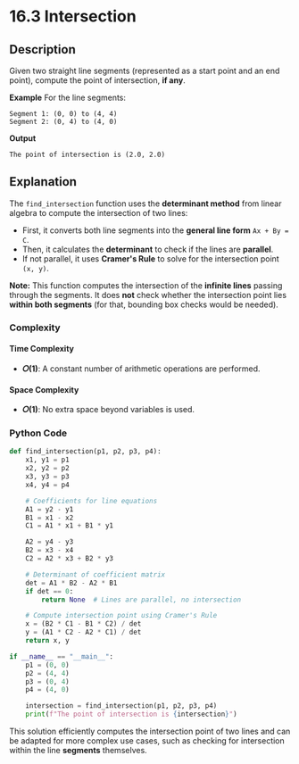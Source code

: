 # 16.3 Intersection

## Description

Given two straight line segments (represented as a start point and an end point), compute the point of intersection, **if any**.

**Example**
For the line segments:

```
Segment 1: (0, 0) to (4, 4)  
Segment 2: (0, 4) to (4, 0)
```

**Output**

```
The point of intersection is (2.0, 2.0)
```

## Explanation

The `find_intersection` function uses the **determinant method** from linear algebra to compute the intersection of two lines:

* First, it converts both line segments into the **general line form** `Ax + By = C`.
* Then, it calculates the **determinant** to check if the lines are **parallel**.
* If not parallel, it uses **Cramer's Rule** to solve for the intersection point `(x, y)`.

**Note:**
This function computes the intersection of the **infinite lines** passing through the segments. It does **not** check whether the intersection point lies **within both segments** (for that, bounding box checks would be needed).

### Complexity

#### Time Complexity

* **𝑂(1)**: A constant number of arithmetic operations are performed.

#### Space Complexity

* **𝑂(1)**: No extra space beyond variables is used.

### Python Code

```python
def find_intersection(p1, p2, p3, p4):
    x1, y1 = p1
    x2, y2 = p2
    x3, y3 = p3
    x4, y4 = p4

    # Coefficients for line equations
    A1 = y2 - y1
    B1 = x1 - x2
    C1 = A1 * x1 + B1 * y1

    A2 = y4 - y3
    B2 = x3 - x4
    C2 = A2 * x3 + B2 * y3

    # Determinant of coefficient matrix
    det = A1 * B2 - A2 * B1
    if det == 0:
        return None  # Lines are parallel, no intersection

    # Compute intersection point using Cramer's Rule
    x = (B2 * C1 - B1 * C2) / det
    y = (A1 * C2 - A2 * C1) / det
    return x, y

if __name__ == "__main__":
    p1 = (0, 0)
    p2 = (4, 4)
    p3 = (0, 4)
    p4 = (4, 0)

    intersection = find_intersection(p1, p2, p3, p4)
    print(f"The point of intersection is {intersection}")
```

This solution efficiently computes the intersection point of two lines and can be adapted for more complex use cases, such as checking for intersection within the line **segments** themselves.
